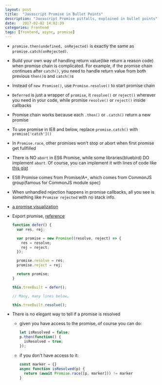 ```yaml
---
layout: post
title:  "Javascript Promise in Bullet Points"
description: "Javascript Promise pitfalls, explained in bullet points"
date:   2017-02-02 14:02:39
categories: Frontend
tags: [frontend, async, promise]
---
```


- `promise.then(undefined, onRejected)` is exactly the same as `promise.catch(onRejected)`.

- Build your own way of handling return value(like return a reason code) when promise chain is complicated. For example, if the promise chain continues after `catch()`, you need to handle return value from both previous `then()`s and `catch()`s

- Instead of `new Promise()`, use `Promise.resolve()` to start promise chain

- `Deferred` is just a wrapper of `promise`, it `resolve()` or `reject()` wherever you need in your code, while promise `resolve()` or `reject()` inside callbacks

- Promise chain works because each `.then()` or `.catch()` return a new promise

- To use promise in IE8 and below, replace `promise.catch()` with `promise['catch']()`

- In `Promise.race`, other promises won't stop or abort when first promise get fullfilled

- There is NO `abort` in ES6 Promise, while some libraries(bluebird) DO implement `abort`. Of course, you can implement it with lines of code like [this gist](https://gist.github.com/jurassix/64facb34686ad71463ca3121ee77db24)

- ES6 Promise comes from Promise/A+, which comes from CommonJS group(famous for CommonJS module spec)

- When unhandled rejection happens in promise callbacks, all you see is something like `Promise rejected` with no stack info.

- [a promise visualization](http://bevacqua.github.io/promisees/)

- Export promise, [reference](http://lea.verou.me/2016/12/resolve-promises-externally-with-this-one-weird-trick/)

  ```javascript
  function defer() {
    var res, rej;

    var promise = new Promise((resolve, reject) => {
      res = resolve;
      rej = reject;
    });

    promise.resolve = res;
    promise.reject = rej;

    return promise;
  }

  this.treeBuilt = defer();

  // Many, many lines below…

  this.treeBuilt.resolve();
  ```

- There is no elegant way to tell if a promise is resolved
  - given you have access to the promise, of course you can do:
    ```javascript
    let isResolved = false;
    p.then(function() {
      isResolved = true;
    });
    ```
  - if you don't have access to it:
    ```javascript
    const marker = {}
    async function isResolved(p) {
      return (await Promise.race([p, marker])) != marker
    }
    ```

